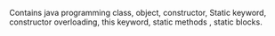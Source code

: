 Contains java programming
class, object, constructor, Static keyword, constructor overloading, this keyword, static methods , static blocks.
